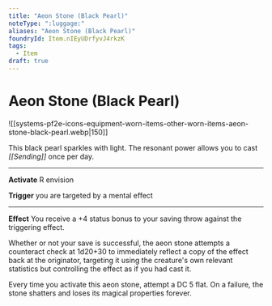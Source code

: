 ```yaml
---
title: "Aeon Stone (Black Pearl)"
noteType: ":luggage:"
aliases: "Aeon Stone (Black Pearl)"
foundryId: Item.nIEyUDrfyvJ4rkzK
tags:
  - Item
draft: true
---
```


# Aeon Stone (Black Pearl)
![[systems-pf2e-icons-equipment-worn-items-other-worn-items-aeon-stone-black-pearl.webp|150]]

This black pearl sparkles with light. The resonant power allows you to cast _[[Sending]]_ once per day.

* * *

**Activate** R envision

**Trigger** you are targeted by a mental effect

* * *

**Effect** You receive a +4 status bonus to your saving throw against the triggering effect.

Whether or not your save is successful, the aeon stone attempts a counteract check at 1d20+30 to immediately reflect a copy of the effect back at the originator, targeting it using the creature's own relevant statistics but controlling the effect as if you had cast it.

Every time you activate this aeon stone, attempt a DC 5 flat. On a failure, the stone shatters and loses its magical properties forever.


